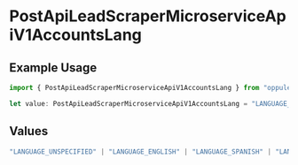 # PostApiLeadScraperMicroserviceApiV1AccountsLang

## Example Usage

```typescript
import { PostApiLeadScraperMicroserviceApiV1AccountsLang } from "oppulence-backend-sdk/models/operations";

let value: PostApiLeadScraperMicroserviceApiV1AccountsLang = "LANGUAGE_GREEK";
```

## Values

```typescript
"LANGUAGE_UNSPECIFIED" | "LANGUAGE_ENGLISH" | "LANGUAGE_SPANISH" | "LANGUAGE_FRENCH" | "LANGUAGE_GERMAN" | "LANGUAGE_ITALIAN" | "LANGUAGE_PORTUGUESE" | "LANGUAGE_DUTCH" | "LANGUAGE_RUSSIAN" | "LANGUAGE_CHINESE" | "LANGUAGE_JAPANESE" | "LANGUAGE_KOREAN" | "LANGUAGE_ARABIC" | "LANGUAGE_HINDI" | "LANGUAGE_GREEK" | "LANGUAGE_TURKISH"
```